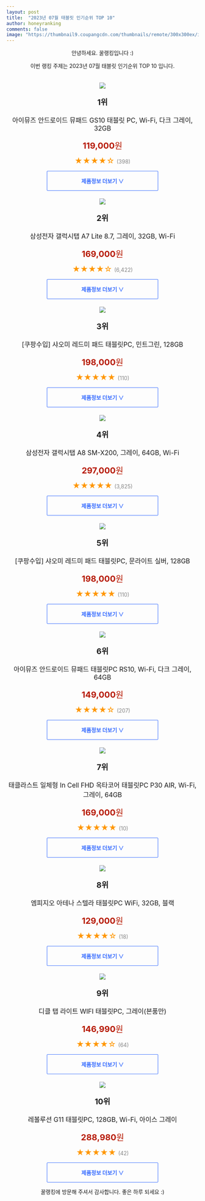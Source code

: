 ```yaml
---
layout: post
title:  "2023년 07월 태블릿 인기순위 TOP 10"
author: honeyranking
comments: false
image: "https://thumbnail9.coupangcdn.com/thumbnails/remote/300x300ex/image/retail/images/2022/10/18/14/3/b653cd4a-63d2-4961-b797-44c67b55a708.jpg"
---
```

<p style="text-align: center;">안녕하세요. 꿀랭킹입니다 :)</p>
<p style="text-align: center;">이번 랭킹 주제는 2023년 07월 태블릿 인기순위 TOP 10 입니다.</p><center><img src="https://thumbnail9.coupangcdn.com/thumbnails/remote/300x300ex/image/retail/images/2022/10/18/14/3/b653cd4a-63d2-4961-b797-44c67b55a708.jpg" style="margin-top:20px" /></center><p style="text-align: center; font-size: 20px"><b>1위</b></p><p style="text-align: center; font-size: 17px">아이뮤즈 안드로이드 뮤패드 GS10 태블릿 PC, Wi-Fi, 다크 그레이, 32GB</p><p style="text-align: center;"><span style="color: #b61800; font-size: 22px;"><b>119,000</b>원</span></p><p style="text-align: center;"><span style="color: #ff9600; font-size: 20px;">★★★★☆ </span><span style="color: #878787;">(398)</span></p><center><a href="https://link.coupang.com/a/2Gsvg"><div style="font-size: 14px; display: inline-block; padding: 15px 90px; color: #346aff; border-radius: 2px; border: 1px solid #346aff; cursor: pointer;"><b>제품정보 더보기 &or;</b></div></a></center><center><img src="https://thumbnail9.coupangcdn.com/thumbnails/remote/300x300ex/image/retail/images/7958373642216539-8e5db44d-07eb-4b3b-96c9-1a9c446ce1cc.png" style="margin-top:20px" /></center><p style="text-align: center; font-size: 20px"><b>2위</b></p><p style="text-align: center; font-size: 17px">삼성전자 갤럭시탭 A7 Lite 8.7, 그레이, 32GB, Wi-Fi</p><p style="text-align: center;"><span style="color: #b61800; font-size: 22px;"><b>169,000</b>원</span></p><p style="text-align: center;"><span style="color: #ff9600; font-size: 20px;">★★★★☆ </span><span style="color: #878787;">(6,422)</span></p><center><a href="https://link.coupang.com/a/2Gsvi"><div style="font-size: 14px; display: inline-block; padding: 15px 90px; color: #346aff; border-radius: 2px; border: 1px solid #346aff; cursor: pointer;"><b>제품정보 더보기 &or;</b></div></a></center><center><img src="https://thumbnail8.coupangcdn.com/thumbnails/remote/300x300ex/image/retail/images/2380267101563470-280c7c6d-66ae-459b-a5d7-57b7e6e5ca8c.png" style="margin-top:20px" /></center><p style="text-align: center; font-size: 20px"><b>3위</b></p><p style="text-align: center; font-size: 17px">[쿠팡수입] 샤오미 레드미 패드 태블릿PC, 민트그린, 128GB</p><p style="text-align: center;"><span style="color: #b61800; font-size: 22px;"><b>198,000</b>원</span></p><p style="text-align: center;"><span style="color: #ff9600; font-size: 20px;">★★★★★ </span><span style="color: #878787;">(110)</span></p><center><a href="https://link.coupang.com/a/2Gsvk"><div style="font-size: 14px; display: inline-block; padding: 15px 90px; color: #346aff; border-radius: 2px; border: 1px solid #346aff; cursor: pointer;"><b>제품정보 더보기 &or;</b></div></a></center><center><img src="https://thumbnail7.coupangcdn.com/thumbnails/remote/300x300ex/image/retail/images/8044745767860374-2bf8ca6a-e24b-44eb-85e6-e23bca1a5e13.jpg" style="margin-top:20px" /></center><p style="text-align: center; font-size: 20px"><b>4위</b></p><p style="text-align: center; font-size: 17px">삼성전자 갤럭시탭 A8 SM-X200, 그레이, 64GB, Wi-Fi</p><p style="text-align: center;"><span style="color: #b61800; font-size: 22px;"><b>297,000</b>원</span></p><p style="text-align: center;"><span style="color: #ff9600; font-size: 20px;">★★★★★ </span><span style="color: #878787;">(3,825)</span></p><center><a href="https://link.coupang.com/a/2Gsvm"><div style="font-size: 14px; display: inline-block; padding: 15px 90px; color: #346aff; border-radius: 2px; border: 1px solid #346aff; cursor: pointer;"><b>제품정보 더보기 &or;</b></div></a></center><center><img src="https://thumbnail6.coupangcdn.com/thumbnails/remote/300x300ex/image/retail/images/4416116657326051-7a3266b3-6d63-4be2-86a8-388c8235c97d.jpg" style="margin-top:20px" /></center><p style="text-align: center; font-size: 20px"><b>5위</b></p><p style="text-align: center; font-size: 17px">[쿠팡수입] 샤오미 레드미 패드 태블릿PC, 문라이트 실버, 128GB</p><p style="text-align: center;"><span style="color: #b61800; font-size: 22px;"><b>198,000</b>원</span></p><p style="text-align: center;"><span style="color: #ff9600; font-size: 20px;">★★★★★ </span><span style="color: #878787;">(110)</span></p><center><a href="https://link.coupang.com/a/2Gsvn"><div style="font-size: 14px; display: inline-block; padding: 15px 90px; color: #346aff; border-radius: 2px; border: 1px solid #346aff; cursor: pointer;"><b>제품정보 더보기 &or;</b></div></a></center><center><img src="https://thumbnail9.coupangcdn.com/thumbnails/remote/300x300ex/image/retail/images/2438900993394643-90b6819c-bf09-42bc-8e8d-a4a65d9eca76.jpg" style="margin-top:20px" /></center><p style="text-align: center; font-size: 20px"><b>6위</b></p><p style="text-align: center; font-size: 17px">아이뮤즈 안드로이드 뮤패드 태블릿PC RS10, Wi-Fi, 다크 그레이, 64GB</p><p style="text-align: center;"><span style="color: #b61800; font-size: 22px;"><b>149,000</b>원</span></p><p style="text-align: center;"><span style="color: #ff9600; font-size: 20px;">★★★★☆ </span><span style="color: #878787;">(207)</span></p><center><a href="https://link.coupang.com/a/2Gsvq"><div style="font-size: 14px; display: inline-block; padding: 15px 90px; color: #346aff; border-radius: 2px; border: 1px solid #346aff; cursor: pointer;"><b>제품정보 더보기 &or;</b></div></a></center><center><img src="https://thumbnail8.coupangcdn.com/thumbnails/remote/300x300ex/image/retail/images/2023/01/03/12/8/98150106-2507-4be1-917a-c2dc60497030.jpg" style="margin-top:20px" /></center><p style="text-align: center; font-size: 20px"><b>7위</b></p><p style="text-align: center; font-size: 17px">태클라스트 일체형 In Cell FHD 옥타코어 태블릿PC P30 AIR, Wi-Fi, 그레이, 64GB</p><p style="text-align: center;"><span style="color: #b61800; font-size: 22px;"><b>169,000</b>원</span></p><p style="text-align: center;"><span style="color: #ff9600; font-size: 20px;">★★★★★ </span><span style="color: #878787;">(10)</span></p><center><a href="https://link.coupang.com/a/2Gsvr"><div style="font-size: 14px; display: inline-block; padding: 15px 90px; color: #346aff; border-radius: 2px; border: 1px solid #346aff; cursor: pointer;"><b>제품정보 더보기 &or;</b></div></a></center><center><img src="https://thumbnail6.coupangcdn.com/thumbnails/remote/300x300ex/image/rs_quotation_api/thefcedt/076320c79abf464c84d387746f2d0b19.jpg" style="margin-top:20px" /></center><p style="text-align: center; font-size: 20px"><b>8위</b></p><p style="text-align: center; font-size: 17px">엠피지오 아테나 스텔라 태블릿PC WiFi, 32GB, 블랙</p><p style="text-align: center;"><span style="color: #b61800; font-size: 22px;"><b>129,000</b>원</span></p><p style="text-align: center;"><span style="color: #ff9600; font-size: 20px;">★★★★☆ </span><span style="color: #878787;">(18)</span></p><center><a href="https://link.coupang.com/a/2Gsvs"><div style="font-size: 14px; display: inline-block; padding: 15px 90px; color: #346aff; border-radius: 2px; border: 1px solid #346aff; cursor: pointer;"><b>제품정보 더보기 &or;</b></div></a></center><center><img src="https://thumbnail9.coupangcdn.com/thumbnails/remote/300x300ex/image/vendor_inventory/e095/2cd0391ea4930b0d79de58ee9b2878852a6ec0da9557840ec6fe8693775b.jpg" style="margin-top:20px" /></center><p style="text-align: center; font-size: 20px"><b>9위</b></p><p style="text-align: center; font-size: 17px">디클 탭 라이트 WIFI 태블릿PC, 그레이(본품만)</p><p style="text-align: center;"><span style="color: #b61800; font-size: 22px;"><b>146,990</b>원</span></p><p style="text-align: center;"><span style="color: #ff9600; font-size: 20px;">★★★★☆ </span><span style="color: #878787;">(64)</span></p><center><a href="https://link.coupang.com/a/2Gsvv"><div style="font-size: 14px; display: inline-block; padding: 15px 90px; color: #346aff; border-radius: 2px; border: 1px solid #346aff; cursor: pointer;"><b>제품정보 더보기 &or;</b></div></a></center><center><img src="https://thumbnail6.coupangcdn.com/thumbnails/remote/300x300ex/image/retail/images/2022/12/21/14/9/3a566aa0-a481-43f6-8cce-466aa941a84b.jpg" style="margin-top:20px" /></center><p style="text-align: center; font-size: 20px"><b>10위</b></p><p style="text-align: center; font-size: 17px">레볼루션 G11 태블릿PC, 128GB, Wi-Fi, 아이스 그레이</p><p style="text-align: center;"><span style="color: #b61800; font-size: 22px;"><b>288,980</b>원</span></p><p style="text-align: center;"><span style="color: #ff9600; font-size: 20px;">★★★★★ </span><span style="color: #878787;">(42)</span></p><center><a href="https://link.coupang.com/a/2Gsvw"><div style="font-size: 14px; display: inline-block; padding: 15px 90px; color: #346aff; border-radius: 2px; border: 1px solid #346aff; cursor: pointer;"><b>제품정보 더보기 &or;</b></div></a></center><p style="text-align: center;">꿀랭킹에 방문해 주셔서 감사합니다. 좋은 하루 되세요 :)</p>
